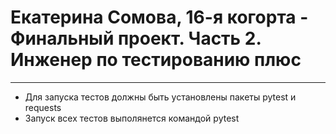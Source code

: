 # Екатерина Сомова, 16-я когорта - Финальный проект. Часть 2. Инженер по тестированию плюс
___
- Для запуска тестов должны быть установлены пакеты pytest и requests
- Запуск всех тестов выполянется командой pytest